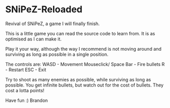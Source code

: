 # SNiPeZ-Reloaded
Revival of SNiPeZ, a game I will finally finish.

This is a little game you can read the source code to learn from.
It is as optimised as I can make it.

Play it your way, although the way I recommend is not moving around and surviving as long as possible in a single position.

The controls are:
WASD - Movement
Mouseclick/ Space Bar - Fire bullets
R - Restart
ESC - Exit

Try to shoot as many enemies as possible, while surviving as long as possible.
You get infinite bullets, but watch out for the cost of bullets. They cost a lotta points!

Have fun :)
Brandon
